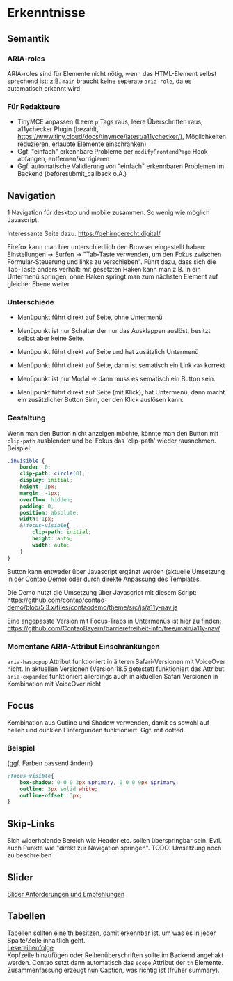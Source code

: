 # Erkenntnisse

## Semantik

### ARIA-roles

ARIA-roles sind für Elemente nicht nötig, wenn das HTML-Element selbst sprechend ist: z.B. `main` braucht keine seperate `aria-role`, da es automatisch erkannt wird.

### Für Redakteure

 - TinyMCE anpassen (Leere `p` Tags raus, leere Überschriften raus, a11ychecker Plugin (bezahlt, https://www.tiny.cloud/docs/tinymce/latest/a11ychecker/), Möglichkeiten reduzieren, erlaubte Elemente einschränken)
 - Ggf. "einfach" erkennbare Probleme per `modifyFrontendPage` Hook abfangen, entfernen/korrigieren
 - Ggf. automatische Validierung von "einfach" erkennbaren Problemen im Backend (beforesubmit_callback o.Ä.)

## Navigation

1 Navigation für desktop und mobile zusammen. So wenig wie möglich Javascript.

Interessante Seite dazu: https://gehirngerecht.digital/

Firefox kann man hier unterschiedlich den Browser eingestellt haben: Einstellungen -> Surfen -> "Tab-Taste verwenden, um den Fokus zwischen Formular-Steuerung und links zu verschieben". Führt dazu, dass sich die Tab-Taste anders verhält: mit gesetzten Haken kann man z.B. in ein Untermenü springen, ohne Haken springt man zum nächsten Element auf gleicher Ebene weiter.

### Unterschiede
- Menüpunkt führt direkt auf Seite, ohne Untermenü
- Menüpunkt ist nur Schalter der nur das Ausklappen auslöst, besitzt selbst aber keine Seite.
- Menüpunkt führt direkt auf Seite und hat zusätzlich Untermenü

- Menüpunkt führt direkt auf Seite, dann ist sematisch ein Link `<a>` korrekt
- Menüpunkt ist nur Modal -> dann muss es sematisch ein Button sein.
- Menüpunkt führt direkt auf Seite (mit Klick), hat Untermenü, dann macht ein zusätzlicher Button Sinn, der den Klick auslösen kann.


### Gestaltung
Wenn man den Button nicht anzeigen möchte, könnte man den Button mit `clip-path` ausblenden und bei Fokus das 'clip-path' wieder rausnehmen.
Beispiel:
```scss
.invisible {
	border: 0;
	clip-path: circle(0);
	display: initial;
	height: 1px;
	margin: -1px;
	overflow: hidden;
	padding: 0;
	position: absolute;
	width: 1px;
	&:focus-visible{
		clip-path: initial;
		height: auto;
		width: auto;
	}
}
```

Button kann entweder über Javascript ergänzt werden (aktuelle Umsetzung in der Contao Demo) oder durch direkte Anpassung des Templates.

Die Demo nutzt die Umsetzung über Javascript mit diesem Script:\
https://github.com/contao/contao-demo/blob/5.3.x/files/contaodemo/theme/src/js/a11y-nav.js

Eine angepasste Version mit Focus-Traps in Untermenüs ist hier zu finden:\
https://github.com/ContaoBayern/barrierefreiheit-info/tree/main/a11y-nav/


### Momentane ARIA-Attribut Einschränkungen
`aria-haspopup` Attribut funktioniert in älteren Safari-Versionen mit VoiceOver nicht. In aktuellen Versionen (Version 18.5 getestet) funktioniert das Attribut. \
`aria-expanded` funktioniert allerdings auch in aktuellen Safari Versionen in Kombination mit VoiceOver nicht.

## Focus
Kombination aus Outline und Shadow verwenden, damit es sowohl auf hellen und dunklen Hintergünden funktioniert. Ggf. mit dotted.

### Beispiel
(ggf. Farben passend ändern)
```scss
:focus-visible{
	box-shadow: 0 0 0 3px $primary, 0 0 0 9px $primary;
	outline: 3px solid white;
	outline-offset: 3px;
}
```

## Skip-Links
Sich widerholende Bereich wie Header etc. sollen überspringbar sein. Evtl. auch Punkte wie "direkt zur Navigation springen".
TODO: Umsetzung noch zu beschreiben

## Slider
[Slider Anforderungen und Empfehlungen](https://handreichungen.bfit-bund.de/barrierefreie-uie/karussell.html)

## Tabellen
Tabellen sollten eine th besitzen, damit erkennbar ist, um was es in jeder Spalte/Zeile inhaltlich geht.\
[Lesereihenfolge](https://bitvtest.de/pruefschritt/wcag-21-web/wcag-21-web-1-3-1e-datentabellen-richtig-aufgebaut)\
Kopfzeile hinzufügen oder Reihenüberschriften sollte im Backend angehakt werden. Contao setzt dann automatisch das `scope` Attribut der `th` Elemente.\
Zusammenfassung erzeugt nun Caption, was richtig ist (früher summary).
